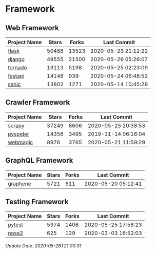 # Framework

## Web Framework

| Project Name | Stars | Forks | Last Commit |
| ------------ | ----- | ----- | ----------- |
| [flask](https://github.com/pallets/flask) | 50488 | 13523 | 2020-05-23 21:12:22 |
| [django](https://github.com/django/django) | 49555 | 21500 | 2020-05-26 05:26:07 |
| [tornado](https://github.com/tornadoweb/tornado) | 19113 | 5198 | 2020-05-25 02:23:09 |
| [fastapi](https://github.com/tiangolo/fastapi) | 14148 | 939 | 2020-05-24 06:48:52 |
| [sanic](https://github.com/huge-success/sanic) | 13802 | 1271 | 2020-05-14 10:45:29 |

## Crawler Framework

| Project Name | Stars | Forks | Last Commit |
| ------------ | ----- | ----- | ----------- |
| [scrapy](https://github.com/scrapy/scrapy) | 37249 | 8606 | 2020-05-25 20:38:53 |
| [pyspider](https://github.com/binux/pyspider) | 14356 | 3495 | 2019-11-14 06:16:04 |
| [webmagic](https://github.com/code4craft/webmagic) | 8976 | 3765 | 2020-05-21 11:59:29 |

## GraphQL Framework

| Project Name | Stars | Forks | Last Commit |
| ------------ | ----- | ----- | ----------- |
| [graphene](https://github.com/graphql-python/graphene) | 5721 | 611 | 2020-05-20 05:12:41 |

## Testing Framework

| Project Name | Stars | Forks | Last Commit |
| ------------ | ----- | ----- | ----------- |
| [pytest](https://github.com/pytest-dev/pytest) | 5974 | 1406 | 2020-05-25 17:58:23 |
| [nose2](https://github.com/nose-devs/nose2) | 625 | 129 | 2020-03-03 16:52:03 |

*Update Date: 2020-05-26T21:00:31*